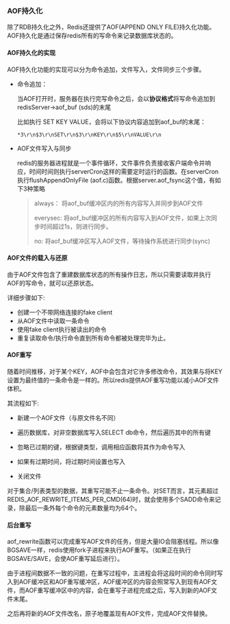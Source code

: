 ### AOF持久化

除了RDB持久化之外，Redis还提供了AOF(APPEND ONLY FILE)持久化功能。AOF持久化是通过保存redis所有的写命令来记录数据库状态的。



#### AOF持久化的实现

AOF持久化功能的实现可以分为命令追加，文件写入，文件同步三个步骤。

- 命令追加：

  当AOF打开时，服务器在执行完写命令之后，会以**协议格式**将写命令追加到redisServer->aof_buf (sds)的末尾

  比如执行 SET KEY VALUE，会将以下协议内容追加到aof_buf的末尾：

  ``` 
  *3\r\n$3\r\nSET\r\n$3\r\nKEY\r\n$5\r\nVALUE\r\n
  ```

- AOF文件写入与同步

  redis的服务器进程就是一个事件循环，文件事件负责接收客户端命令并响应，时间时间则执行serverCron这样的需要定时运行的函数。在serverCron执行flushAppendOnlyFile (aof.c)函数。根据server.aof_fsync这个值，有如下3种策略

  > always：		将aof_buf缓冲区内的所有内容写入并同步到AOF文件
  >
  > everysec:		将aof_buf缓冲区的所有内容写入到AOF文件，如果上次同步时间超过1s，则进行同步。
  >
  > no:			   	将aof_buf缓冲区写入AOF文件，等待操作系统进行同步(sync) 	



#### AOF文件的载入与还原

由于AOF文件包含了重建数据库状态的所有操作日志，所以只需要读取并执行AOF的写命令，就可以还原状态。

详细步骤如下:

- 创建一个不带网络连接的fake client
- 从AOF文件中读取一条命令
- 使用fake client执行被读出的命令
- 重复读取命令/执行命令直到所有命令都被处理完毕为止。

#### AOF重写

随着时间推移，对于某个KEY，AOF中会包含对它许多修改命令，其效果与将KEY设置为最终值的一条命令是一样的。所以redis提供AOF重写功能以减小AOF文件体积。

其流程如下:

- 新建一个AOF文件（与原文件名不同）

- 遍历数据库，对非空数据库写入SELECT db命令，然后遍历其中的所有键
- 忽略已过期的键，根据键类型，调用相应函数将其作为命令写入
- 如果有过期时间，将过期时间设置也写入
- 关闭文件

对于集合/列表类型的数据，其重写可能不止一条命令。对SET而言，其元素超过REDIS_AOF_REWRITE_ITEMS_PER_CMD(64)时，就会使用多个SADD命令来记录，除最后一条外每个命令的元素数量均为64个。

#### 后台重写

aof_rewrite函数可以完成重写AOF文件的任务，但是大量IO会阻塞线程。所以像BGSAVE一样，redis使用fork子进程来执行AOF重写。（如果正在执行BGSAVE/SAVE，会使AOF重写延后进行）。

由于进程间数据不一致的问题，在重写过程中，主进程会将这段时间的命令同时写入到AOF缓冲区和AOF重写缓冲区，AOF缓冲区的内容会照常写入到现有AOF文件，而AOF重写缓冲区中的内容，会在重写子进程完成之后，写入到新的AOF文件末尾。

之后再将新的AOF文件改名，原子地覆盖现有AOF文件，完成AOF文件替换。